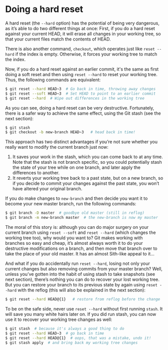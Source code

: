 # Doing a hard reset

A hard reset (the `--hard` option) has the potential of being very dangerous, as it’s able to do two different things at once: First, if you do a hard reset against your current HEAD, it will erase all changes in your working tree, so that your current files match the contents of HEAD.

There is also another command, `checkout`, which operates just like `reset --hard` if the index is empty. Otherwise, it forces your working tree to match the index.

Now, if you do a hard reset against an earlier commit, it's the same as first doing a soft reset and then using `reset --hard` to reset your working tree. Thus, the following commands are equivalent:

```bash
$ git reset --hard HEAD~3  # Go back in time, throwing away changes
$ git reset --soft HEAD~3  # Set HEAD to point to an earlier commit
$ git reset --hard  # Wipe out differences in the working tree
```

As you can see, doing a hard reset can be very destructive. Fortunately, there is a safer way to achieve the same effect, using the Git stash (see the next section):

```bash
$ git stash
$ git checkout -b new-branch HEAD~3   # head back in time!
```

This approach has two distinct advantages if you’re not sure whether you really want to modify the current branch just now:

1. It saves your work in the stash, which you can come back to at any time. Note that the stash is not branch specific, so you could potentially stash the state of your tree while on one branch, and later apply the differences to another.
2. It reverts your working tree back to a past state, but on a new branch, so if you decide to commit your changes against the past state, you won’t have altered your original branch.

If you do make changes to `new-branch` and then decide you want it to become your new master branch, run the following commands:

```bash
$ git branch -D master  # goodbye old master (still in reflog)
$ git branch -m new-branch master  # the new-branch is now my master
```

The moral of this story is: although you can do major surgery on your current branch using `reset --soft` and `reset --hard` (which changes the working tree too), why would you want to? Git makes working with branches so easy and cheap, it’s almost always worth it to do your destructive modifications on a branch, and then move that branch over to take the place of your old master. It has an almost Sith-like appeal to it...

And what if you do accidentally run `reset --hard`, losing not only your current changes but also removing commits from your master branch? Well, unless you’ve gotten into the habit of using stash to take snapshots (see next section), there’s nothing you can do to recover your lost working tree. But you can restore your branch to its previous state by again using `reset --hard` with the reflog (this will also be explained in the next section):

```bash
$ git reset --hard HEAD@{1}   # restore from reflog before the change
```

To be on the safe side, never use `reset --hard` without first running `stash`. It will save you many white hairs later on. If you did run stash, you can now use it to recover your working tree changes as well:

```bash
$ git stash  # because it's always a good thing to do
$ git reset --hard HEAD~3  # go back in time
$ git reset --hard HEAD@{1}  # oops, that was a mistake, undo it!
$ git stash apply  # and bring back my working tree changes
```
